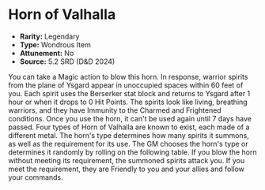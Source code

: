 # Horn of Valhalla

- **Rarity:** Legendary
- **Type:** Wondrous Item
- **Attunement:** No
- **Source:** 5.2 SRD (D&D 2024)

You can take a Magic action to blow this horn. In response, warrior spirits from the plane of Ysgard appear in unoccupied spaces within 60 feet of you. Each spirit uses the Berserker stat block and returns to Ysgard after 1 hour or when it drops to 0 Hit Points. The spirits look like living, breathing warriors, and they have Immunity to the Charmed and Frightened conditions. Once you use the horn, it can't be used again until 7 days have passed. Four types of Horn of Valhalla are known to exist, each made of a different metal. The horn's type determines how many spirits it summons, as well as the requirement for its use. The GM chooses the horn's type or determines it randomly by rolling on the following table. If you blow the horn without meeting its requirement, the summoned spirits attack you. If you meet the requirement, they are Friendly to you and your allies and follow your commands.
